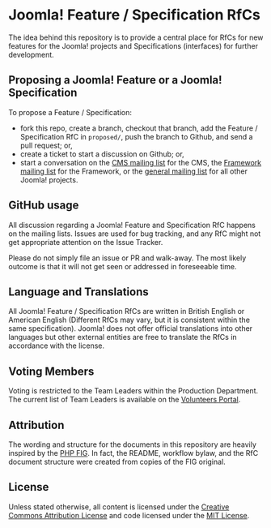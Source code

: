 # Joomla! Feature / Specification RfCs

The idea behind this repository is to provide a central place for RfCs for new
features for the Joomla! projects and Specifications (interfaces) for further 
development.

## Proposing a Joomla! Feature or a Joomla! Specification

To propose a Feature / Specification:

- fork this repo, create a branch, checkout that branch, add the Feature / 
  Specification RfC in `proposed/`, push the branch to Github, and send a pull 
  request; or,
- create a ticket to start a discussion on Github; or,
- start a conversation on the [CMS mailing list][joomla-dev-cms] for the CMS, the
  [Framework mailing list][joomla-dev-framework] for the Framework, or the
  [general mailing list][joomla-dev-general] for all other Joomla! projects.

[joomla-dev-cms]: https://groups.google.com/group/joomla-dev-cms
[joomla-dev-framework]: https://groups.google.com/group/joomla-dev-framework
[joomla-dev-general]: https://groups.google.com/group/joomla-dev-general

## GitHub usage

All discussion regarding a Joomla! Feature and Specification RfC happens on the 
mailing lists. Issues are used for bug tracking, and any RfC might not get appropriate
attention on the Issue Tracker.

Please do not simply file an issue or PR and walk-away. The most likely outcome
is that it will not get seen or addressed in foreseeable time.

## Language and Translations

All Joomla! Feature / Specification RfCs are written in British English or American
English (Different RfCs may vary, but it is consistent within the same
specification). Joomla! does not offer official translations into other languages
but other external entities are free to translate the RfCs in accordance
with the license.

## Voting Members

Voting is restricted to the Team Leaders within the Production Department.
The current list of Team Leaders is available on the [Volunteers Portal][].

[Volunteers Portal]: https://volunteers.joomla.org/departments/production

## Attribution

The wording and structure for the documents in this repository are heavily inspired
by the [PHP FIG][]. In fact, the README, workflow bylaw, and the RfC document
structure were created from copies of the FIG original.

[PHP FIG]: http://www.php-fig.org/

## License

Unless stated otherwise, all content is licensed under the [Creative Commons 
Attribution License][CC] and code licensed under the [MIT License][MIT].

[CC]: LICENSE-CC.md
[MIT]: LICENSE-MIT.md
